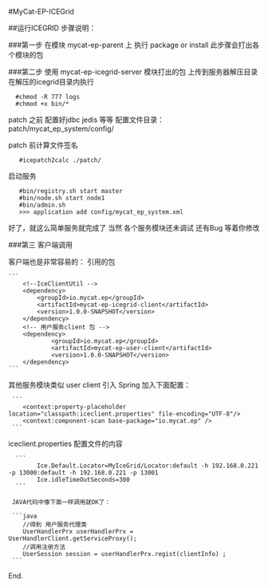 
#MyCat-EP-ICEGrid 

##运行ICEGRID 步骤说明：

###第一步 在模块 mycat-ep-parent 上 执行 package or install
此步骤会打出各个模块的包

###第二步 使用 mycat-ep-icegrid-server 模块打出的包 上传到服务器解压目录 
 在解压的icegrid目录内执行 
    
  ```   
    #chmod -R 777 logs
    #chmod +x bin/*
  ```
 
 patch 之前 配置好jdbc jedis 等等 
 配置文件目录：patch/mycat_ep_system/config/
 
 patch 前计算文件签名
 
 ```
    #icepatch2calc ./patch/
 ```
 
 启动服务
 
 ```
    #bin/registry.sh start master
    #bin/node.sh start node1
    #bin/admin.sh 
    >>> application add config/mycat_ep_system.xml
 ```

好了，就这么简单服务就完成了 当然 各个服务模块还未调试 还有Bug 等着你修改 


###第三 客户端调用  

客户端也是非常容易的：
引用的包

    ```
        <!--IceClientUtil -->
        <dependency>
            <groupId>io.mycat.ep</groupId>
            <artifactId>mycat-ep-icegrid-client</artifactId>
            <version>1.0.0-SNAPSHOT</version>
        </dependency>
        <!-- 用户服务client 包 -->
        <dependency>
                <groupId>io.mycat.ep</groupId>
                <artifactId>mycat-ep-user-client</artifactId>
                <version>1.0.0-SNAPSHOT</version>
        </dependency>
    ```
     
其他服务模块类似 user client 引入
Spring 加入下面配置：

     ```   
        <context:property-placeholder location="classpath:iceclient.properties" file-encoding="UTF-8"/>
        <context:component-scan base-package="io.mycat.ep" />
     ```
     
iceclient.properties 配置文件的内容
        
      ```       
            Ice.Default.Locator=MyIceGrid/Locator:default -h 192.168.0.221 -p 13000:default -h 192.168.0.221 -p 13001
            Ice.idleTimeOutSeconds=300
      ```      
     
     JAVA代码中像下面一样调用就OK了：
     
     ```java       
        //得到 用户服务代理类            
        UserHandlerPrx userHandlerPrx = UserHandlerClient.getServiceProxy();
        //调用注册方法
        UserSession session = userHandlerPrx.regist(clientInfo) ;
     ```   

End.
